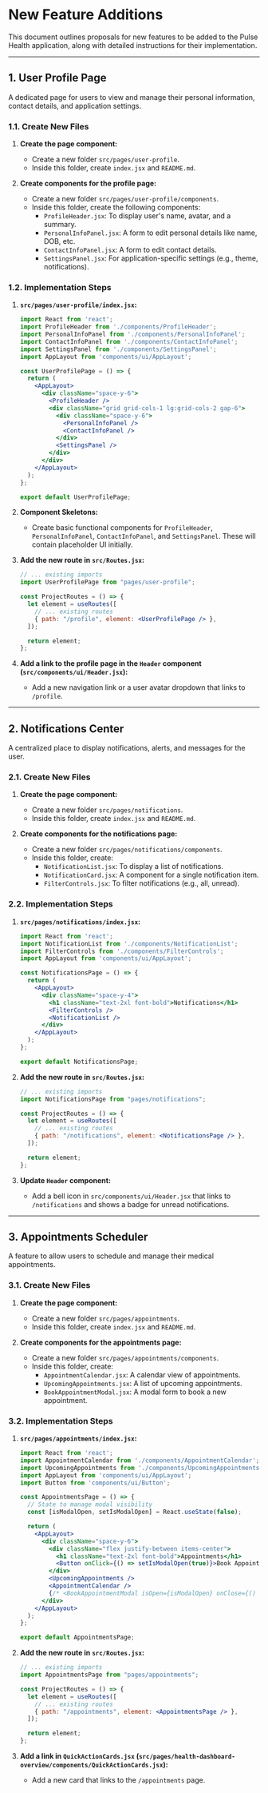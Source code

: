 # New Feature Additions

This document outlines proposals for new features to be added to the Pulse Health application, along with detailed instructions for their implementation.

---

## 1. User Profile Page

A dedicated page for users to view and manage their personal information, contact details, and application settings.

### 1.1. Create New Files

1.  **Create the page component:**
    -   Create a new folder `src/pages/user-profile`.
    -   Inside this folder, create `index.jsx` and `README.md`.

2.  **Create components for the profile page:**
    -   Create a new folder `src/pages/user-profile/components`.
    -   Inside this folder, create the following components:
        -   `ProfileHeader.jsx`: To display user's name, avatar, and a summary.
        -   `PersonalInfoPanel.jsx`: A form to edit personal details like name, DOB, etc.
        -   `ContactInfoPanel.jsx`: A form to edit contact details.
        -   `SettingsPanel.jsx`: For application-specific settings (e.g., theme, notifications).

### 1.2. Implementation Steps

1.  **`src/pages/user-profile/index.jsx`:**

    ```jsx
    import React from 'react';
    import ProfileHeader from './components/ProfileHeader';
    import PersonalInfoPanel from './components/PersonalInfoPanel';
    import ContactInfoPanel from './components/ContactInfoPanel';
    import SettingsPanel from './components/SettingsPanel';
    import AppLayout from 'components/ui/AppLayout';

    const UserProfilePage = () => {
      return (
        <AppLayout>
          <div className="space-y-6">
            <ProfileHeader />
            <div className="grid grid-cols-1 lg:grid-cols-2 gap-6">
              <div className="space-y-6">
                <PersonalInfoPanel />
                <ContactInfoPanel />
              </div>
              <SettingsPanel />
            </div>
          </div>
        </AppLayout>
      );
    };

    export default UserProfilePage;
    ```

2.  **Component Skeletons:**
    -   Create basic functional components for `ProfileHeader`, `PersonalInfoPanel`, `ContactInfoPanel`, and `SettingsPanel`. These will contain placeholder UI initially.

3.  **Add the new route in `src/Routes.jsx`:**

    ```jsx
    // ... existing imports
    import UserProfilePage from "pages/user-profile";

    const ProjectRoutes = () => {
      let element = useRoutes([
        // ... existing routes
        { path: "/profile", element: <UserProfilePage /> },
      ]);

      return element;
    };
    ```

4.  **Add a link to the profile page in the `Header` component (`src/components/ui/Header.jsx`):**
    -   Add a new navigation link or a user avatar dropdown that links to `/profile`.

---

## 2. Notifications Center

A centralized place to display notifications, alerts, and messages for the user.

### 2.1. Create New Files

1.  **Create the page component:**
    -   Create a new folder `src/pages/notifications`.
    -   Inside this folder, create `index.jsx` and `README.md`.

2.  **Create components for the notifications page:**
    -   Create a new folder `src/pages/notifications/components`.
    -   Inside this folder, create:
        -   `NotificationList.jsx`: To display a list of notifications.
        -   `NotificationCard.jsx`: A component for a single notification item.
        -   `FilterControls.jsx`: To filter notifications (e.g., all, unread).

### 2.2. Implementation Steps

1.  **`src/pages/notifications/index.jsx`:**

    ```jsx
    import React from 'react';
    import NotificationList from './components/NotificationList';
    import FilterControls from './components/FilterControls';
    import AppLayout from 'components/ui/AppLayout';

    const NotificationsPage = () => {
      return (
        <AppLayout>
          <div className="space-y-4">
            <h1 className="text-2xl font-bold">Notifications</h1>
            <FilterControls />
            <NotificationList />
          </div>
        </AppLayout>
      );
    };

    export default NotificationsPage;
    ```

2.  **Add the new route in `src/Routes.jsx`:**

    ```jsx
    // ... existing imports
    import NotificationsPage from "pages/notifications";

    const ProjectRoutes = () => {
      let element = useRoutes([
        // ... existing routes
        { path: "/notifications", element: <NotificationsPage /> },
      ]);

      return element;
    };
    ```

3.  **Update `Header` component:**
    -   Add a bell icon in `src/components/ui/Header.jsx` that links to `/notifications` and shows a badge for unread notifications.

---

## 3. Appointments Scheduler

A feature to allow users to schedule and manage their medical appointments.

### 3.1. Create New Files

1.  **Create the page component:**
    -   Create a new folder `src/pages/appointments`.
    -   Inside this folder, create `index.jsx` and `README.md`.

2.  **Create components for the appointments page:**
    -   Create a new folder `src/pages/appointments/components`.
    -   Inside this folder, create:
        -   `AppointmentCalendar.jsx`: A calendar view of appointments.
        -   `UpcomingAppointments.jsx`: A list of upcoming appointments.
        -   `BookAppointmentModal.jsx`: A modal form to book a new appointment.

### 3.2. Implementation Steps

1.  **`src/pages/appointments/index.jsx`:**

    ```jsx
    import React from 'react';
    import AppointmentCalendar from './components/AppointmentCalendar';
    import UpcomingAppointments from './components/UpcomingAppointments';
    import AppLayout from 'components/ui/AppLayout';
    import Button from 'components/ui/Button';

    const AppointmentsPage = () => {
      // State to manage modal visibility
      const [isModalOpen, setIsModalOpen] = React.useState(false);

      return (
        <AppLayout>
          <div className="space-y-6">
            <div className="flex justify-between items-center">
              <h1 className="text-2xl font-bold">Appointments</h1>
              <Button onClick={() => setIsModalOpen(true)}>Book Appointment</Button>
            </div>
            <UpcomingAppointments />
            <AppointmentCalendar />
            {/* <BookAppointmentModal isOpen={isModalOpen} onClose={() => setIsModalOpen(false)} /> */}
          </div>
        </AppLayout>
      );
    };

    export default AppointmentsPage;
    ```

2.  **Add the new route in `src/Routes.jsx`:**

    ```jsx
    // ... existing imports
    import AppointmentsPage from "pages/appointments";

    const ProjectRoutes = () => {
      let element = useRoutes([
        // ... existing routes
        { path: "/appointments", element: <AppointmentsPage /> },
      ]);

      return element;
    };
    ```

3.  **Add a link in `QuickActionCards.jsx` (`src/pages/health-dashboard-overview/components/QuickActionCards.jsx`):**
    -   Add a new card that links to the `/appointments` page.
